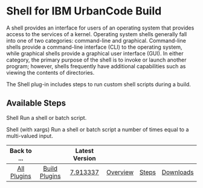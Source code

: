 
Shell for IBM UrbanCode Build
=============================


A shell provides an interface for users of an operating system that provides access to the services of a kernel. 
Operating system shells generally fall into one of two categories: command-line and graphical. Command-line shells 
provide a command-line interface (CLI) to the operating system, while graphical shells provide a graphical user 
interface (GUI). In either category, the primary purpose of the shell is to invoke or launch another program; however, 
shells frequently have additional capabilities such as viewing the contents of directories.


The Shell plug-in includes
 steps to run custom shell scripts during a build.



Available Steps
---------------


Shell Run a shell or batch 
script.


Shell (with xargs) Run a shell or batch script a number of times equal to a multi-valued input.





|Back to ...||Latest Version||||
| :---: | :---: | :---: | :---: | :---: | :---: |
|[All Plugins](../../index.md)|[Build Plugins](../README.md)|[7.913337](https://raw.githubusercontent.com/UrbanCode/IBM-UCB-PLUGINS/main/files/Shell/Shell-7.913337.zip)|[Overview](overview.md)|[Steps](steps.md)|[Downloads](downloads.md)|
